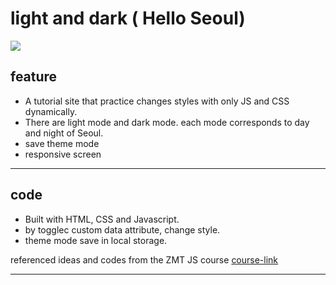 # light and dark ( Hello Seoul)
<img src='assets/demo.gif'>

## feature
- A tutorial site that practice changes styles with only JS and CSS dynamically.
- There are light mode and dark mode. each mode corresponds to day and night of Seoul.
- save theme mode
- responsive screen

---
## code
  - Built with HTML, CSS and Javascript.
  - by togglec custom data attribute, change style.
  - theme mode save in local storage.

referenced ideas and codes from the ZMT JS course
[course-link](https://academy.zerotomastery.io/p/javascript-projects)

---